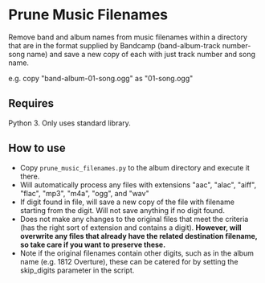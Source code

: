 # Prune Music Filenames
Remove band and album names from music filenames within a directory that are in the format supplied by Bandcamp (band-album-track number-song name) and save a new copy of each with just track number and song name.    

e.g. copy "band-album-01-song.ogg" as "01-song.ogg"

## Requires
Python 3. Only uses standard library.

## How to use
- Copy `prune_music_filenames.py` to the album directory and execute it there.
- Will automatically process any files with extensions "aac", "alac", "aiff", "flac", "mp3", "m4a", "ogg", and "wav"
- If digit found in file, will save a new copy of the file with filename starting from the digit. Will not save anything if no digit found.
- Does not make any changes to the original files that meet the criteria (has the right sort of extension and contains a digit). **However, will overwrite any files that already have the related destination filename, so take care if you want to preserve these.**
- Note if the original filenames contain other digits, such as in the album name (e.g. 1812 Overture), these can be catered for by setting the skip_digits parameter in the script.
